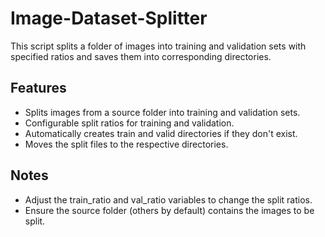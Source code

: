 # Image-Dataset-Splitter
This script splits a folder of images into training and validation sets with specified ratios and saves them into corresponding directories.

## Features
- Splits images from a source folder into training and validation sets.
- Configurable split ratios for training and validation.
- Automatically creates train and valid directories if they don't exist.
- Moves the split files to the respective directories.

## Notes
- Adjust the train_ratio and val_ratio variables to change the split ratios.
- Ensure the source folder (others by default) contains the images to be split.
